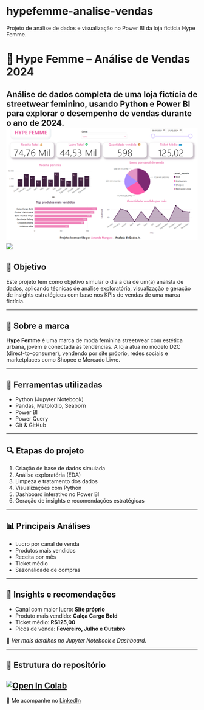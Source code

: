 # hypefemme-analise-vendas
Projeto de análise de dados e visualização no Power BI da loja fictícia Hype Femme.
# 👚 Hype Femme – Análise de Vendas 2024

Análise de dados completa de uma loja fictícia de streetwear feminino, usando Python e Power BI para explorar o desempenho de vendas durante o ano de 2024.
![Dashboard da Hype Femme](dashboard_hypefemme.png)
<img src="dashboard/dashboard-preview.png" width="800px"/>
---

## 📌 Objetivo

Este projeto tem como objetivo simular o dia a dia de um(a) analista de dados, aplicando técnicas de análise exploratória, visualização e geração de insights estratégicos com base nos KPIs de vendas de uma marca fictícia.

---

## 🧵 Sobre a marca

**Hype Femme** é uma marca de moda feminina streetwear com estética urbana, jovem e conectada às tendências. A loja atua no modelo D2C (direct-to-consumer), vendendo por site próprio, redes sociais e marketplaces como Shopee e Mercado Livre.

---

## 🧪 Ferramentas utilizadas

- Python (Jupyter Notebook)
- Pandas, Matplotlib, Seaborn
- Power BI
- Power Query
- Git & GitHub

---

## 🔍 Etapas do projeto

1. Criação de base de dados simulada
2. Análise exploratória (EDA)
3. Limpeza e tratamento dos dados
4. Visualizações com Python
5. Dashboard interativo no Power BI
6. Geração de insights e recomendações estratégicas

---

## 📊 Principais Análises

- Lucro por canal de venda
- Produtos mais vendidos
- Receita por mês
- Ticket médio
- Sazonalidade de compras

---

## 🧠 Insights e recomendações

- Canal com maior lucro: **Site próprio**
- Produto mais vendido: **Calça Cargo Bold**
- Ticket médio: **R$125,00**
- Picos de venda: **Fevereiro, Julho e Outubro**

🔎 *Ver mais detalhes no Jupyter Notebook e Dashboard.*

---

## 📂 Estrutura do repositório


[![Open In Colab](https://colab.research.google.com/assets/colab-badge.svg)](https://colab.research.google.com/github/manditacaos/hypefemme-analise-vendas/blob/main/HypeFemmeAnalise.ipynb)
---
🔗 Me acompanhe no [LinkedIn](https://www.linkedin.com/in/amanda-marques-a36233289/)
